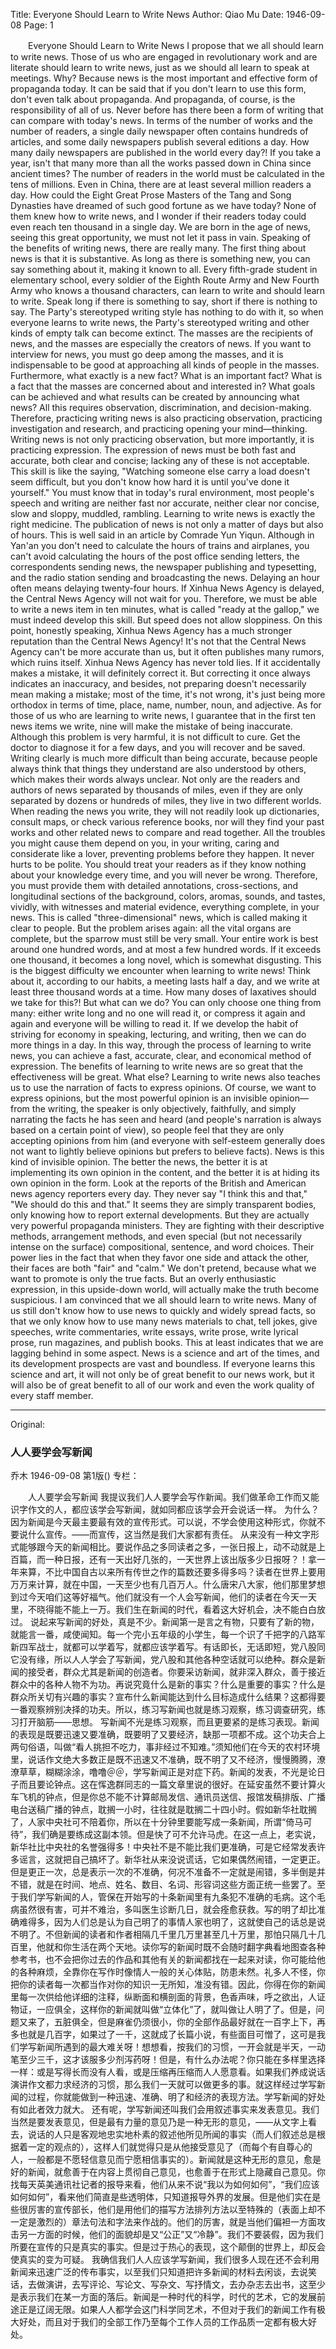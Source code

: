 Title: Everyone Should Learn to Write News
Author: Qiao Mu
Date: 1946-09-08
Page: 1

　　Everyone Should Learn to Write News
    I propose that we all should learn to write news. Those of us who are engaged in revolutionary work and are literate should learn to write news, just as we should all learn to speak at meetings.
    Why? Because news is the most important and effective form of propaganda today. It can be said that if you don't learn to use this form, don't even talk about propaganda. And propaganda, of course, is the responsibility of all of us.
    Never before has there been a form of writing that can compare with today's news. In terms of the number of works and the number of readers, a single daily newspaper often contains hundreds of articles, and some daily newspapers publish several editions a day. How many daily newspapers are published in the world every day?! If you take a year, isn't that many more than all the works passed down in China since ancient times? The number of readers in the world must be calculated in the tens of millions. Even in China, there are at least several million readers a day. How could the Eight Great Prose Masters of the Tang and Song Dynasties have dreamed of such good fortune as we have today? None of them knew how to write news, and I wonder if their readers today could even reach ten thousand in a single day. We are born in the age of news, seeing this great opportunity, we must not let it pass in vain.
    Speaking of the benefits of writing news, there are really many. The first thing about news is that it is substantive. As long as there is something new, you can say something about it, making it known to all. Every fifth-grade student in elementary school, every soldier of the Eighth Route Army and New Fourth Army who knows a thousand characters, can learn to write and should learn to write. Speak long if there is something to say, short if there is nothing to say. The Party's stereotyped writing style has nothing to do with it, so when everyone learns to write news, the Party's stereotyped writing and other kinds of empty talk can become extinct. The masses are the recipients of news, and the masses are especially the creators of news. If you want to interview for news, you must go deep among the masses, and it is indispensable to be good at approaching all kinds of people in the masses. Furthermore, what exactly is a new fact? What is an important fact? What is a fact that the masses are concerned about and interested in? What goals can be achieved and what results can be created by announcing what news? All this requires observation, discrimination, and decision-making. Therefore, practicing writing news is also practicing observation, practicing investigation and research, and practicing opening your mind—thinking.
    Writing news is not only practicing observation, but more importantly, it is practicing expression. The expression of news must be both fast and accurate, both clear and concise; lacking any of these is not acceptable. This skill is like the saying, "Watching someone else carry a load doesn't seem difficult, but you don't know how hard it is until you've done it yourself." You must know that in today's rural environment, most people's speech and writing are neither fast nor accurate, neither clear nor concise, slow and sloppy, muddled, rambling. Learning to write news is exactly the right medicine. The publication of news is not only a matter of days but also of hours. This is well said in an article by Comrade Yun Yiqun. Although in Yan'an you don't need to calculate the hours of trains and airplanes, you can't avoid calculating the hours of the post office sending letters, the correspondents sending news, the newspaper publishing and typesetting, and the radio station sending and broadcasting the news. Delaying an hour often means delaying twenty-four hours. If Xinhua News Agency is delayed, the Central News Agency will not wait for you. Therefore, we must be able to write a news item in ten minutes, what is called "ready at the gallop," we must indeed develop this skill. But speed does not allow sloppiness. On this point, honestly speaking, Xinhua News Agency has a much stronger reputation than the Central News Agency! It's not that the Central News Agency can't be more accurate than us, but it often publishes many rumors, which ruins itself. Xinhua News Agency has never told lies. If it accidentally makes a mistake, it will definitely correct it. But correcting it once always indicates an inaccuracy, and besides, not preparing doesn't necessarily mean making a mistake; most of the time, it's not wrong, it's just being more orthodox in terms of time, place, name, number, noun, and adjective. As for those of us who are learning to write news, I guarantee that in the first ten news items we write, nine will make the mistake of being inaccurate. Although this problem is very harmful, it is not difficult to cure. Get the doctor to diagnose it for a few days, and you will recover and be saved. Writing clearly is much more difficult than being accurate, because people always think that things they understand are also understood by others, which makes their words always unclear. Not only are the readers and authors of news separated by thousands of miles, even if they are only separated by dozens or hundreds of miles, they live in two different worlds. When reading the news you write, they will not readily look up dictionaries, consult maps, or check various reference books, nor will they find your past works and other related news to compare and read together. All the troubles you might cause them depend on you, in your writing, caring and considerate like a lover, preventing problems before they happen. It never hurts to be polite. You should treat your readers as if they know nothing about your knowledge every time, and you will never be wrong. Therefore, you must provide them with detailed annotations, cross-sections, and longitudinal sections of the background, colors, aromas, sounds, and tastes, vividly, with witnesses and material evidence, everything complete, in your news. This is called "three-dimensional" news, which is called making it clear to people. But the problem arises again: all the vital organs are complete, but the sparrow must still be very small. Your entire work is best around one hundred words, and at most a few hundred words. If it exceeds one thousand, it becomes a long novel, which is somewhat disgusting. This is the biggest difficulty we encounter when learning to write news! Think about it, according to our habits, a meeting lasts half a day, and we write at least three thousand words at a time. How many doses of laxatives should we take for this?! But what can we do? You can only choose one thing from many: either write long and no one will read it, or compress it again and again and everyone will be willing to read it. If we develop the habit of striving for economy in speaking, lecturing, and writing, then we can do more things in a day. In this way, through the process of learning to write news, you can achieve a fast, accurate, clear, and economical method of expression. The benefits of learning to write news are so great that the effectiveness will be great.
    What else? Learning to write news also teaches us to use the narration of facts to express opinions. Of course, we want to express opinions, but the most powerful opinion is an invisible opinion—from the writing, the speaker is only objectively, faithfully, and simply narrating the facts he has seen and heard (and people's narration is always based on a certain point of view), so people feel that they are only accepting opinions from him (and everyone with self-esteem generally does not want to lightly believe opinions but prefers to believe facts). News is this kind of invisible opinion. The better the news, the better it is at implementing its own opinion in the content, and the better it is at hiding its own opinion in the form. Look at the reports of the British and American news agency reporters every day. They never say "I think this and that," "We should do this and that." It seems they are simply transparent bodies, only knowing how to report external developments. But they are actually very powerful propaganda ministers. They are fighting with their descriptive methods, arrangement methods, and even special (but not necessarily intense on the surface) compositional, sentence, and word choices. Their power lies in the fact that when they favor one side and attack the other, their faces are both "fair" and "calm." We don't pretend, because what we want to promote is only the true facts. But an overly enthusiastic expression, in this upside-down world, will actually make the truth become suspicious.
    I am convinced that we all should learn to write news. Many of us still don't know how to use news to quickly and widely spread facts, so that we only know how to use many news materials to chat, tell jokes, give speeches, write commentaries, write essays, write prose, write lyrical prose, run magazines, and publish books. This at least indicates that we are lagging behind in some aspect. News is a science and art of the times, and its development prospects are vast and boundless. If everyone learns this science and art, it will not only be of great benefit to our news work, but it will also be of great benefit to all of our work and even the work quality of every staff member.



<hr /> 

Original: 


### 人人要学会写新闻
乔木
1946-09-08
第1版()
专栏：

　　人人要学会写新闻
    我提议我们人人要学会写作新闻。我们做革命工作而又能识字作文的人，都应该学会写新闻，就如同都应该学会开会说话一样。
    为什么？因为新闻是今天最主要最有效的宣传形式。可以说，不学会使用这种形式，你就不要说什么宣传。——而宣传，这当然是我们大家都有责任。
    从来没有一种文字形式能够跟今天的新闻相比。要说作品之多同读者之多，一张日报上，动不动就是上百篇，而一种日报，还有一天出好几张的，一天世界上该出版多少日报呀？！拿一年来算，不比中国自古以来所有传世之作的篇数还要多得多吗？读者在世界上要用万万来计算，就在中国，一天至少也有几百万人。什么唐宋八大家，他们那里梦想到过今天咱们这等好福气。他们就没有一个人会写新闻，他们的读者在今天一天里，不晓得能不能上一万。我们生在新闻的时代，看着这大好机会，决不能白白放过。
    说起来写新闻的好处，真是不少。新闻第一是言之有物，只要有了新的物，就能言一番，咸使闻知。每一个完小五年级的小学生，每一个识了千把字的八路军新四军战士，就都可以学着写，就都应该学着写。有话即长，无话即短，党八股同它没有缘，所以人人学会了写新闻，党八股和其他各种空话就可以绝种。群众是新闻的接受者，群众尤其是新闻的创造者。你要采访新闻，就非深入群众，善于接近群众中的各种人物不为功。再说究竟什么是新的事实？什么是重要的事实？什么是群众所关切有兴趣的事实？宣布什么新闻能达到什么目标造成什么结果？这都得要一番观察辨别决择的功夫。所以，练习写新闻也就是练习观察，练习调查研究，练习打开脑筋——思想。
    写新闻不光是练习观察，而且更要紧的是练习表现。新闻的表现是既要迅速又要准确，既要明了又要经济，缺那一项都不成。这个功夫合上两句俗语，叫做“看人挑担不吃力，事非经过不知难。”须知他们在今天的农村环境里，说话作文绝大多数正是既不迅速又不准确，既不明了又不经济，慢慢腾腾，潦潦草草，糊糊涂涂，噜噜＠＠，学写新闻正是对症下药。新闻的发表，不光是论日子而且要论钟点。这在恽逸群同志的一篇文章里说的很好。在延安虽然不要计算火车飞机的钟点，但是你总不能不计算邮局发信、通讯员送信、报馆发稿排版、广播电台送稿广播的钟点，耽搁一小时，往往就是耽搁二十四小时。假如新华社耽搁了，人家中央社可不陪着你，所以在十分钟里要能写成一条新闻，所谓“倚马可待”，我们确是要练成这副本领。但是快了可不允许马虎。在这一点上，老实说，新华社比中央社的名誉强得多！中央社不是不能比我们更准确，可是它经常发表许多谣言，这就把自己搞坏了。新华社从来没说谎话，它如果偶然闹错，一定更正。但是更正一次，总是表示一次的不准确，何况不准备不一定就是闹错，多半倒是并不错，就是在时间、地点、姓名、数目、名词、形容词这些方面正统一些罢了。至于我们学写新闻的人，管保在开始写的十条新闻里有九条犯不准确的毛病。这个毛病虽然很有害，可并不难治，多叫医生诊断几日，就会痊愈获救。写的明了却比准确难得多，因为人们总是认为自己明了的事情人家也明了，这就使自己的话总是说不明了。不但新闻的读者和作者相隔几千里几万里甚至几十万里，那怕只隔几十几百里，他就和你生活在两个天地。读你写的新闻时既不会随时翻字典看地图查各种参考书，也不会把你过去的作品和其他有关的新闻都找在一起来对读，你可能给他的各种麻烦，全靠你在写作时像情人一般的关心体贴，防患未然。礼多人不怪，你把你的读者每一次都当作对你的知识一无所知，准没有错。因此，你得在你的新闻里每一次供给他详细的注释，纵断面和横剖面的背景，色香声味，呼之欲出，人证物证，一应俱全，这样你的新闻就叫做“立体化”了，就叫做让人明了了。但是，问题又来了，五脏俱全，但是麻雀仍须很小，你的全部作品最好就在一百字上下，再多也就是几百字，如果过了一千，这就成了长篇小说，有些面目可憎了，这可是我们学写新闻所遇到的最大难关呀！想想看，按我们的习惯，一开会就是半天，一动笔至少三千，这才该服多少剂泻药呀！但是，有什么办法呢？你只能在多样里选择一样：或是写得长而没有人看，或是压缩再压缩而人人愿意看。如果我们养成说话演讲作文都力求经济的习惯，那么我们一天就可以做更多的事。就这样经过学写新闻的过程，你就能做到一种迅速、准确、明了和经济的表现方法。学写新闻的好处有如此者效力就大。
    还有呢，学写新闻还叫我们会用叙述事实来发表意见。我们当然是要发表意见，但是最有力量的意见乃是一种无形的意见，——从文字上看去，说话的人只是客观地忠实地朴素的叙述他所见所闻的事实（而人们叙述总是根据着一定的观点的），这样人们就觉得只是从他接受意见了（而每个有自尊心的人，一般都是不愿轻信意见而宁愿相信事实的）。新闻就是这种无形的意见，愈是好的新闻，就愈善于在内容上贯彻自己意见，也愈善于在形式上隐藏自己意见。你找每天英美通讯社记者的报导来看，他们从来不说“我以为如何如何”，“我们应该如何如何”，看来他们简直是些透明体，只知道报导外界的发展。但是他们实在是些很厉害的宣传部长，他们是用他们的描写方法排列方法以至特殊的（表面上却不一定是激烈的）章法句法和字法来作战的。他们的厉害，就是当他们偏袒一方面攻击另一方面的时候，他们的面貌却是又“公正”又“冷静”。我们不要装假，因为我们所要在宣传的只是真实的事实。但是过于热心的表现，这个颠倒的世界上，却反会使真实的变为可疑。
    我确信我们人人应该学写新闻，我们很多人现在还不会利用新闻来迅速广泛的传布事实，以至我们只知道把许多新闻的材料去闲谈，去说笑话，去做演讲，去写评论、写论文、写杂文、写抒情文，去办杂志去出书，这至少是表示我们在某一方面的落后。新闻是一种时代的科学，时代的艺术，它的发展前途正是辽阔无限。如果人人都学会这门科学同艺术，不但对于我们的新闻工作有极大好处，而且对于我们的全部工作乃至每个工作人员的工作品质一定都有极大好处。
